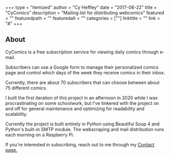 +++
type = "itemized"
author = "Cy Heffley"
date = "2017-06-22"
title = "CyComics"
description = "Mailing list for distributing webcomics"
featured = ""
featuredpath = ""
featuredalt = ""
categories = [""]
linktitle = ""
link = "#"
+++

## About

CyComics is a free subscription service for viewing daily comics through e-mail.

Subscribers can use a Google form to manage their personalized comics page and control which days of the week they receive comics in their inbox.

Currently, there are about 70 subscribers that can choose between about 75 different comics.

I built the first iteration of this project in an afternoon in 2020 while I was procrastinating on some schoolwork, but I've tinkered with the project on and off for general maintenance and optimizing for readability and scalability.

Currently the project is built entirely in Python using Beautiful Soup 4 and Python's built-in SMTP module. The webscraping and mail distribution runs each morning on a Raspberry Pi.

If you're interested in subscribing, reach out to me through my [Contact page.](/contact)
